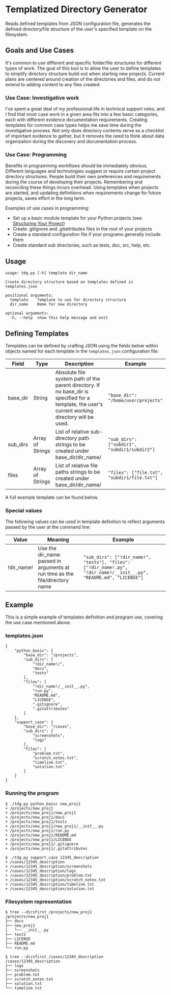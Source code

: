 # Templatized Directory Generator

Reads defined templates from JSON configuration file, generates the defined directory/file structure of the user's specified template on the filesystem.

## Goals and Use Cases
It's common to use different and specific folder/file structures for different types of work. The goal of this tool is to allow the user to define templates to simplify directory structure build-out when starting new projects. Current plans are centered around creation of the directories and files, and do not extend to adding content to any files created.

### Use Case: Investigative work
I've spent a great deal of my professional life in technical support roles, and I find that most case work in a given area fits into a few basic categories, each with different evidence documentation requirements. Creating templates for common case types helps me save time during the investigative process. Not only does directory contents serve as a checklist of important evidence to gather, but it removes the need to think about data organization during the discovery and documentation process.

### Use Case: Programming
Benefits in programming workflows should be immediately obvious. Different languages and technologies suggest or require certain project directory structures. People build their own preferences and requirements during the course of developing their projects. Remembering and reconciling these things incurs overhead. Using templates when projects are started, and updating definitions when requirements change for future projects, saves effort in the long term.

Examples of use cases in programming:

* Set up a basic module template for your Python projects (see: [Structuring Your Project](https://docs.python-guide.org/writing/structure/))
* Create .gitignore and .gitattributes files in the root of your projects
* Create a standard configuration file if your programs generally include them
* Create standard sub directories, such as tests, doc, src, help, etc.

## Usage
```
usage: tdg.py [-h] template dir_name

Create directory structure based on templates defined in templates.json

positional arguments:
  template    Template to use for directory structure
  dir_name    Name for new directory

optional arguments:
  -h, --help  show this help message and exit
```

## Defining Templates
Templates can be defined by crafting JSON using the fields below within objects named for each template in the `templates.json` configuration file:

| Field | Type | Description | Example |
| --- | --- | --- | --- |
| base_dir | String | Absolute file system path of the parent directory. If no base_dir is specified for a template, the user's current working directory will be used. | `"base_dir": "/home/user/projects"` |
| sub_dirs | Array of Strings | List of relative sub-directory path strings to be created under base_dir/dir_name/ | `"sub_dirs": ["subdir1", "subdir1/subdir2"]` |
| files | Array of Strings | List of relative file paths strings to be created under base_dir/dir_name/ | `"files": ["file.txt", "subdir1/file.txt"]` |

A full example template can be found below.

### Special values

The following values can be used in template definition to reflect arguments passed by the user at the command line:

| Value | Meaning | Example |
| --- | --- | --- |
| !dir_name! | Use the dir_name passed in arguments at run time as the file/directory name | `"sub_dirs": ["!dir_name!", "tests"], "files": ["!dir_name!.py", "!dir_name!/__init__.py", "README.md", "LICENSE"]`|

## Example
This is a simple example of templates definition and program use, covering the use case mentioned above.

### templates.json
```
{
    "python_basic": {
        "base_dir": "/projects",
        "sub_dirs": [
            "!dir_name!/",
            "docs",
            "tests"
        ],
        "files": [
            "!dir_name!/__init__.py",
            "run.py",
            "README.md",
            "LICENSE",
            ".gitignore",
            ".gitattributes"
        ]
    },
    "support_case": {
        "base_dir": "/cases",
        "sub_dirs": [
            "screenshots",
            "logs"
        ],
        "files": [
            "problem.txt",
            "scratch_notes.txt",
            "timeline.txt",
            "solution.txt"
        ]
    }
}
```

### Running the program
```
$ ./tdg.py python_basic new_proj1
+ /projects/new_proj1
+ /projects/new_proj1/new_proj1
+ /projects/new_proj1/docs
+ /projects/new_proj1/tests
+ /projects/new_proj1/new_proj1/__init__.py
+ /projects/new_proj1/run.py
+ /projects/new_proj1/README.md
+ /projects/new_proj1/LICENSE
+ /projects/new_proj1/.gitignore
+ /projects/new_proj1/.gitattributes

$ ./tdg.py support_case 12345_description
+ /cases/12345_description
+ /cases/12345_description/screenshots
+ /cases/12345_description/logs
+ /cases/12345_description/problem.txt
+ /cases/12345_description/scratch_notes.txt
+ /cases/12345_description/timeline.txt
+ /cases/12345_description/solution.txt
```

### Filesystem representation
```
$ tree --dirsfirst /projects/new_proj1
/projects/new_proj1
├── docs
├── new_proj1
│   └── __init__.py
├── tests
├── LICENSE
├── README.md
└── run.py

$ tree --dirsfirst /cases/12345_description
/cases/12345_description
├── logs
├── screenshots
├── problem.txt
├── scratch_notes.txt
├── solution.txt
└── timeline.txt
```

